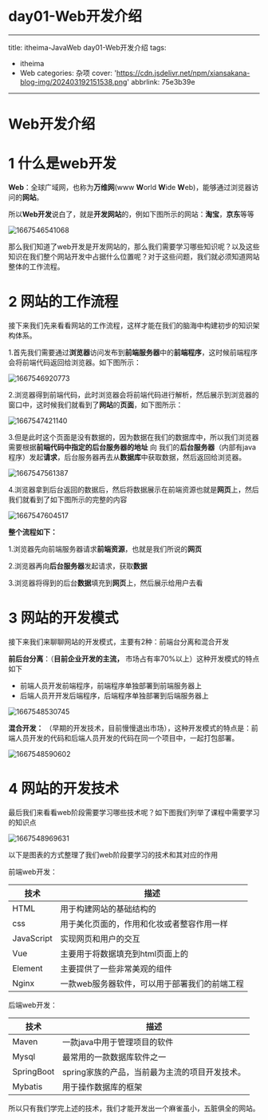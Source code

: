 # day01-Web开发介绍

---

title: itheima-JavaWeb day01-Web开发介绍
tags:

- itheima
- Web
  categories: 杂项
  cover: 'https://cdn.jsdelivr.net/npm/xiansakana-blog-img/202403192151538.png'
  abbrlink: 75e3b39e

---

# Web开发介绍

# 1 什么是web开发

**Web**：全球广域网，也称为**万维网**(www **W**orld **W**ide **W**eb)，能够通过浏览器访问的**网站**。

所以**Web开发**说白了，就是**开发网站**的，例如下图所示的网站：**淘宝**，**京东**等等

![1667546541068](https://cdn.jsdelivr.net/npm/zui-xin-ban-java-web-kai-fa-jiao-cheng@1.0.1/assets1/1667546541068.png)

那么我们知道了web开发是开发网站的，那么我们需要学习哪些知识呢？以及这些知识在我们整个网站开发中占据什么位置呢？对于这些问题，我们就必须知道网站整体的工作流程。

# 2 网站的工作流程

接下来我们先来看看网站的工作流程，这样才能在我们的脑海中构建初步的知识架构体系。

1.首先我们需要通过**浏览器**访问发布到**前端服务器**中的**前端程序**，这时候前端程序会将前端代码返回给浏览器。如下图所示：

![1667546920773](https://cdn.jsdelivr.net/npm/zui-xin-ban-java-web-kai-fa-jiao-cheng@1.0.1/assets1/1667546920773.png)

2.浏览器得到前端代码，此时浏览器会将前端代码进行解析，然后展示到浏览器的窗口中，这时候我们就看到了**网站**的**页面**，如下图所示：

![1667547421140](https://cdn.jsdelivr.net/npm/zui-xin-ban-java-web-kai-fa-jiao-cheng@1.0.1/assets1/1667547421140.png)

3.但是此时这个页面是没有数据的，因为数据在我们的数据库中，所以我们浏览器需要根据**前端代码中指定的后台服务器的地址** 向 我们的**后台服务器**（内部有java程序）发起**请求**，后台服务器再去从**数据库**中获取数据，然后返回给浏览器。

![1667547561387](https://cdn.jsdelivr.net/npm/zui-xin-ban-java-web-kai-fa-jiao-cheng@1.0.1/assets1/1667547561387.png)

4.浏览器拿到后台返回的数据后，然后将数据展示在前端资源也就是**网页**上，然后我们就看到了如下图所示的完整的内容

![1667547604517](https://cdn.jsdelivr.net/npm/zui-xin-ban-java-web-kai-fa-jiao-cheng@1.0.1/assets1/1667547604517.png)

**整个流程如下：**

1.浏览器先向前端服务器请求**前端资源**，也就是我们所说的**网页**

2.浏览器再向**后台服务器**发起请求，获取**数据**

3.浏览器将得到的后台**数据**填充到**网页**上，然后展示给用户去看

# 3 网站的开发模式

接下来我们来聊聊网站的开发模式，主要有2种：前端台分离和混合开发

**前后台分离**：（**目前企业开发的主流，** 市场占有率70%以上）这种开发模式的特点如下

- 前端人员开发前端程序，前端程序单独部署到前端服务器上
- 后端人员开开发后端程序，后端程序单独部署到后端服务器上

![1667548530745](https://cdn.jsdelivr.net/npm/zui-xin-ban-java-web-kai-fa-jiao-cheng@1.0.1/assets1/1667548530745.png)

**混合开发：** （早期的开发技术，目前慢慢退出市场），这种开发模式的特点是：前端人员开发的代码和后端人员开发的代码在同一个项目中，一起打包部署。

![1667548590602](https://cdn.jsdelivr.net/npm/zui-xin-ban-java-web-kai-fa-jiao-cheng@1.0.1/assets1/1667548590602.png)

# 4 网站的开发技术

最后我们来看看web阶段需要学习哪些技术呢？如下图我们列举了课程中需要学习的知识点

![1667548969631](https://cdn.jsdelivr.net/npm/zui-xin-ban-java-web-kai-fa-jiao-cheng@1.0.1/assets1/1667548969631.png)

以下是图表的方式整理了我们web阶段要学习的技术和其对应的作用

前端web开发：

|技术|描述|
| ----------| ---------------------------------------------|
|HTML|用于构建网站的基础结构的|
|css|用于美化页面的，作用和化妆或者整容作用一样|
|JavaScript|实现网页和用户的交互|
|Vue|主要用于将数据填充到html页面上的|
|Element|主要提供了一些非常美观的组件|
|Nginx|一款web服务器软件，可以用于部署我们的前端工程|

后端web开发：

|技术|描述|
| ----------| ----------------------------------------------|
|Maven|一款java中用于管理项目的软件|
|Mysql|最常用的一款数据库软件之一|
|SpringBoot|spring家族的产品，当前最为主流的项目开发技术。|
|Mybatis|用于操作数据库的框架|

所以只有我们学完上述的技术，我们才能开发出一个麻雀虽小，五脏俱全的网站。

​
